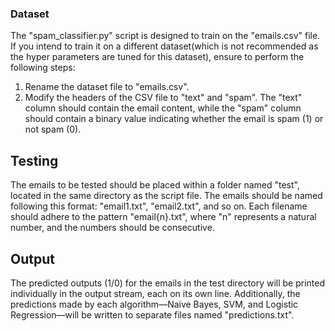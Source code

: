 ### Dataset

The "spam_classifier.py" script is designed to train on the "emails.csv" file. If you intend to train it on a different dataset(which is not recommended as the hyper parameters are tuned for this dataset), ensure to perform the following steps:

1. Rename the dataset file to "emails.csv".
2. Modify the headers of the CSV file to "text" and "spam". The "text" column should contain the email content, while the "spam" column should contain a binary value indicating whether the email is spam (1) or not spam (0).

## Testing
The emails to be tested should be placed within a folder named "test", located in the same directory as the script file. The emails should be named following this format: "email1.txt", "email2.txt", and so on. Each filename should adhere to the pattern "email{n}.txt", where "n" represents a natural number, and the numbers should be consecutive.

## Output
The predicted outputs (1/0) for the emails in the test directory will be printed individually in the output stream, each on its own line. Additionally, the predictions made by each algorithm—Naive Bayes, SVM, and Logistic Regression—will be written to separate files named "predictions.txt".